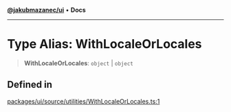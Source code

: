 [**@jakubmazanec/ui**](../README.md) • **Docs**

---

# Type Alias: WithLocaleOrLocales

> **WithLocaleOrLocales**: `object` \| `object`

## Defined in

[packages/ui/source/utilities/WithLocaleOrLocales.ts:1](https://github.com/jakubmazanec/tools/blob/1c4f0471e4ca7ee64c14124101a8ac795175e9bf/packages/ui/source/utilities/WithLocaleOrLocales.ts#L1)
